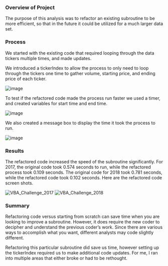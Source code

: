 ### Overview of Project
The purpose of this analysis was to refactor an existing subroutine to be more efficient, so that in the future it could be utilized for a much larger data set.

### Process
We started with the existing code that required looping through the data tickers multiple times, and made updates. 

We introduced a tickerIndex to allow the process to only need to loop through the tickers one time to gather volume, starting price, and ending price of each ticker.

![image](https://user-images.githubusercontent.com/109913335/188252554-4b03bd8e-df89-46e3-bc6d-374f7aa84317.png)

To test if the refactored code made the process run faster we used a timer, and created variables for start time and end time. 

![image](https://user-images.githubusercontent.com/109913335/188252569-0d1ed09c-764f-4af4-8c3c-533517e9bfad.png)

We also created a message box to display the time it took the process to run.

![image](https://user-images.githubusercontent.com/109913335/188252580-9dc9c8f9-bcd9-4d3a-99ad-48eb9487d64d.png)


### Results
The refactored code increased the speed of the subroutine significantly. For 2017, the original code took 0.574 seconds to run, while the refactored process took 0.109 seconds. The original code for 2018 took 0.781 seconds, while the refactored code took 0.102 seconds.
Here are the refactored code screen shots.

![VBA_Challenge_2017](https://user-images.githubusercontent.com/109913335/188252468-79cc49a1-bf45-4fb0-807d-e0cb0914dc24.png)
![VBA_Challenge_2018](https://user-images.githubusercontent.com/109913335/188252481-bf78ce49-4787-472d-9ec2-a2f46cd29ebc.png)




### Summary
Refactoring code versus starting from scratch can save time when you are looking to improve a subroutine. However, it does require the new coder to decipher and understand the previous coder’s work. Since there are various ways to accomplish what you want, different analysts may code slightly different.

Refactoring this particular subroutine did save us time, however setting up the tickerIndex required us to make additional code updates. For me, I ran into multiple areas that either broke or had to be rethought. 
